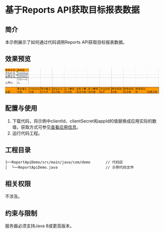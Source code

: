 # 基于Reports API获取目标报表数据

## 简介

本示例展示了如何通过代码调用Reports API获取目标报表数据。

## 效果预览

![](./screenshots/preview_cn.png)


## 配置与使用

1. 下载代码，将示例中clientId、clientSecret和appId的值替换成应用实际的数值，获取方式可参见[查看应用信息](https://developer.huawei.com/consumer/cn/doc/app/agc-help-view-app-info-0000002282674569)。 
2. 运行代码工程。


## 工程目录

```
├──ReportApiDemo/src/main/java/com/demo       // 代码区                           
│  └──ReportApiDemo.java                      // 示例代码文件
```


## 相关权限

不涉及。

## 约束与限制

服务器必须支持Java 8或更高版本。 